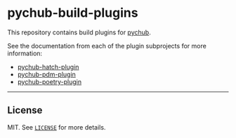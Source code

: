 # pychub-build-plugins

This repository contains build plugins for [pychub](https://github.com/Steve973/pychub).

See the documentation from each of the plugin subprojects for more information:
- [pychub-hatch-plugin](hatch/README.md)
- [pychub-pdm-plugin](pdm/README.md)
- [pychub-poetry-plugin](poetry/README.md)

---

## License

MIT. See [`LICENSE`](LICENSE) for more details.
